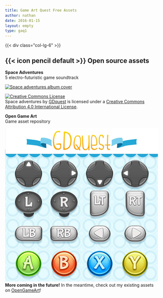 ```yaml
---
title: Game Art Quest Free Assets
author: nathan
date: 2016-01-15
layout: empty
type: gaq1
---
```


{{< div class="col-lg-6" >}} <!-- DISCOVER -->
<h2 id="free-assets"> {{< icon pencil default >}} Open source assets </h2>

<div class="row">
  <div class="col-xs-6">
    <p class="text-center">
      <strong>Space Adventures</strong><br>
      5 electro-futuristic game soundtrack
    </p>
    <a href="https://gdquest.bandcamp.com/album/space-adventures">
      <img src="https://f1.bcbits.com/img/a3140120022_10.jpg" alt="Space adventures album cover" class="img-responsive"/>
    </a>
    <p class="text-center">
      <!-- CC 4.0 BY LICENCE -->
      <a rel="license" href="http://creativecommons.org/licenses/by/4.0/"><img alt="Creative Commons License" style="border-width:0" src="https://i.creativecommons.org/l/by/4.0/88x31.png" /></a><br /><span xmlns:dct="http://purl.org/dc/terms/" property="dct:title">Space adventures</span> by <a xmlns:cc="http://creativecommons.org/ns#" href="gdquest.com" property="cc:attributionName" rel="cc:attributionURL">GDquest</a> is licensed under a <a rel="license" href="http://creativecommons.org/licenses/by/4.0/">Creative Commons Attribution 4.0 International License</a>.
    </p>
  </div>

  <div class="col-xs-6">
    <p class="text-center">
      <strong>Open Game Art</strong><br>
      Game asset repository
    </p>
    <a href="http://opengameart.org/users/gdquest">
      <img src="GDquest-Freebies-Open-Source-Art-Pack-002-Xbox-Buttons.jpg" alt="Free Xbox buttons" class="img-responsive" />
    </a>
    <strong>More coming in the future!</strong> In the meantime, check out my existing assets on <a href="http://opengameart.org/users/gdquest">OpenGameArt</a>!
  </div>
</div>


</div>
